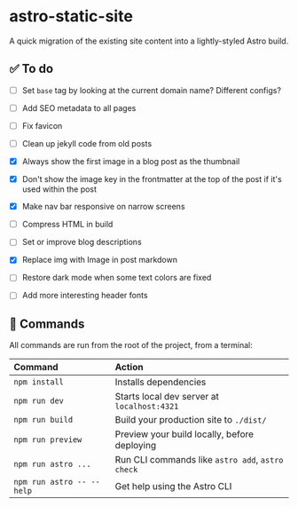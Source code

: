 # astro-static-site

A quick migration of the existing site content into a lightly-styled Astro build.


## ✅ To do

- [ ] Set `base` tag by looking at the current domain name?  Different configs?
- [ ] Add SEO metadata to all pages
- [ ] Fix favicon
- [ ] Clean up jekyll code from old posts
- [X] Always show the first image in a blog post as the thumbnail
- [X] Don't show the image key in the frontmatter at the top of the post if it's used within the post
- [X] Make nav bar responsive on narrow screens
- [ ] Compress HTML in build
- [ ] Set or improve blog descriptions
- [X] Replace img with Image in post markdown
- [ ] Restore dark mode when some text colors are fixed
- [ ] Add more interesting header fonts


## 🧞 Commands

All commands are run from the root of the project, from a terminal:

| Command                   | Action                                           |
| :------------------------ | :----------------------------------------------- |
| `npm install`             | Installs dependencies                            |
| `npm run dev`             | Starts local dev server at `localhost:4321`      |
| `npm run build`           | Build your production site to `./dist/`          |
| `npm run preview`         | Preview your build locally, before deploying     |
| `npm run astro ...`       | Run CLI commands like `astro add`, `astro check` |
| `npm run astro -- --help` | Get help using the Astro CLI                     |
